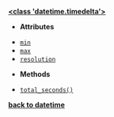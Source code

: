 [**<class 'datetime.timedelta'>**](/modules/datetime/timedelta/)

- **Attributes**

* [`min`](/modules/datetime/timedelta/min.md)
* [`max`](/modules/datetime/timedelta/max.md)
* [`resolution`](/modules/datetime/timedelta/resolution.md)

- **Methods**

* [`total_seconds()`](/modules/datetime/timedelta/total_seconds.md)

[**back to datetime**](/modules/datetime/)